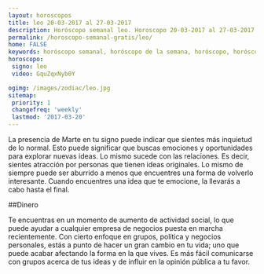 ```yaml
---
layout: horoscopos
title: leo 20-03-2017 al 27-03-2017 
description: Horóscopo semanal leo. Horoscopo 20-03-2017 al 27-03-2017. Horoscopos univision gratis
permalink: /horoscopo-semanal-gratis/leo/
home: FALSE
keywords: horóscopo semanal, horóscopo de la semana, horóscopo, horóscopo gratis,horóscopos, horóscopo esperanza gracia, horoscopos leo la semana, horóscopos gratis, Tarot, Astrologia, Zodíaco, leo, horoscopo gratis
horoscopo:
 signo: leo
 video: GquZqxNyb0Y

ogimg: /images/zodiac/leo.jpg
sitemap:
 priority: 1
 changefreq: 'weekly'
 lastmod: '2017-03-20'
---
```



La presencia de Marte en tu signo puede indicar que sientes más inquietud de lo normal. Esto puede significar que buscas emociones y oportunidades para explorar nuevas ideas. Lo mismo sucede con las relaciones. Es decir, sientes atracción por personas que tienen ideas originales. Lo mismo de siempre puede ser aburrido a menos que encuentres una forma de volverlo interesante. Cuando encuentres una idea que te emocione, la llevarás a cabo hasta el final.    

##Dinero

Te encuentras en un momento de aumento de actividad social, lo que puede ayudar a cualquier empresa de negocios puesta en marcha recientemente. Con cierto enfoque en grupos, política y negocios personales, estás a punto de hacer un gran cambio en tu vida; uno que puede acabar afectando la forma en la que vives. Es más fácil comunicarse con grupos acerca de tus ideas y de influir en la opinión pública a tu favor.